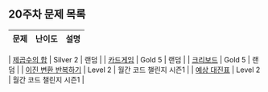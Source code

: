 ## 20주차 문제 목록

| 문제 | 난이도 | 설명 |
| :--: | :----: | :--: |

| [제곱수의 합](https://www.acmicpc.net/problem/1699) | Silver 2 | 랜덤 |
| [카드게임](https://www.acmicpc.net/problem/10835) | Gold 5 | 랜덤 |
| [크리보드](https://www.acmicpc.net/problem/11058) | Gold 5 | 랜덤 |
| [이진 변환 반복하기](https://school.programmers.co.kr/learn/courses/30/lessons/70129) | Level 2 | 월간 코드 챌린지 시즌1 |
| [예상 대진표](https://school.programmers.co.kr/learn/courses/30/lessons/12985) | Level 2 | 월간 코드 챌린지 시즌1 |
